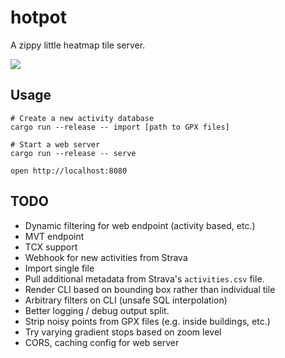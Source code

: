 # hotpot

A zippy little heatmap tile server.

![](https://user-images.githubusercontent.com/188935/273125894-7f76eabb-585b-405d-af16-a93df2d85cb4.png)

## Usage

```
# Create a new activity database
cargo run --release -- import [path to GPX files]

# Start a web server
cargo run --release -- serve

open http://localhost:8080
```


## TODO

- Dynamic filtering for web endpoint (activity based, etc.)
- MVT endpoint
- TCX support
- Webhook for new activities from Strava
- Import single file
- Pull additional metadata from Strava's `activities.csv` file.
- Render CLI based on bounding box rather than individual tile
- Arbitrary filters on CLI (unsafe SQL interpolation)
- Better logging / debug output split.
- Strip noisy points from GPX files (e.g. inside buildings, etc.)
- Try varying gradient stops based on zoom level
- CORS, caching config for web server
